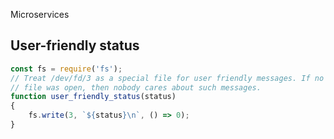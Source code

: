 Microservices

## User-friendly status

```javascript
const fs = require('fs');
// Treat /dev/fd/3 as a special file for user friendly messages. If no such
// file was open, then nobody cares about such messages.
function user_friendly_status(status)
{
    fs.write(3, `${status}\n`, () => 0);
}
```
